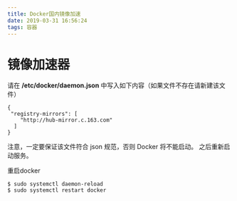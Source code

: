 ```yaml
---
title: Docker国内镜像加速
date: 2019-03-31 16:56:24
tags: 容器
---
```

# 镜像加速器
请在 **/etc/docker/daemon.json** 中写入如下内容（如果文件不存在请新建该文件）

```
{
 "registry-mirrors": [
    "http://hub-mirror.c.163.com"
  ]
}
```

注意，一定要保证该文件符合 json 规范，否则 Docker 将不能启动。
之后重新启动服务。

重启docker

```
$ sudo systemctl daemon-reload
$ sudo systemctl restart docker
```

